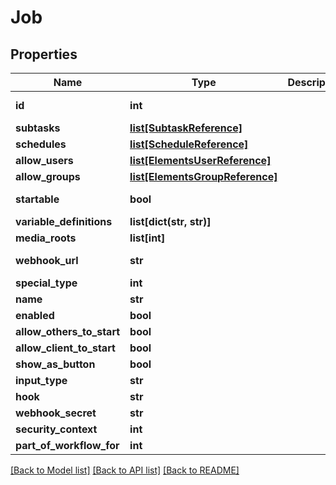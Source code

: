 # Job

## Properties

Name | Type | Description | Notes
------------ | ------------- | ------------- | -------------
**id** | **int** |  | [optional] [readonly] 
**subtasks** | [**list[SubtaskReference]**](SubtaskReference.md) |  | [optional] 
**schedules** | [**list[ScheduleReference]**](ScheduleReference.md) |  | [optional] 
**allow_users** | [**list[ElementsUserReference]**](ElementsUserReference.md) |  | [optional] 
**allow_groups** | [**list[ElementsGroupReference]**](ElementsGroupReference.md) |  | [optional] 
**startable** | **bool** |  | [optional] [readonly] 
**variable_definitions** | **list[dict(str, str)]** |  | [optional] 
**media_roots** | **list[int]** |  | [optional] 
**webhook_url** | **str** |  | [optional] [readonly] 
**special_type** | **int** |  | [optional] 
**name** | **str** |  | 
**enabled** | **bool** |  | [optional] 
**allow_others_to_start** | **bool** |  | [optional] 
**allow_client_to_start** | **bool** |  | [optional] 
**show_as_button** | **bool** |  | [optional] 
**input_type** | **str** |  | [optional] 
**hook** | **str** |  | [optional] 
**webhook_secret** | **str** |  | [optional] 
**security_context** | **int** |  | [optional] 
**part_of_workflow_for** | **int** |  | [optional] 

[[Back to Model list]](../#documentation-for-models) [[Back to API list]](../#documentation-for-api-endpoints) [[Back to README]](../)


